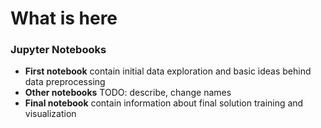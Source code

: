 # What is here

### Jupyter Notebooks

- **First notebook** contain initial data exploration and basic ideas behind data preprocessing
- **Other notebooks** TODO: describe, change names
- **Final notebook** contain information about final solution training and visualization